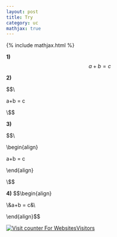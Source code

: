 ```yaml
---
layout: post
title: Try
category: uc
mathjax: true
---
```


{% include mathjax.html %}

**1)** 
$$ a + b = c $$

**2)** 

$$\\

a+b = c

\\$$

**3)**

$$\\

\begin{align}

a+b = c

\end{align}

\\$$

**4)**
$$\begin{align}

\\&a+b = c&\\

\end{align}$$

<!-- hitwebcounter Code START -->
<a href="https://www.hitwebcounter.com" target="_blank">
<img src="https://hitwebcounter.com/counter/counter.php?page=20117243&style=0019&nbdigits=7&type=ip&initCount=10000" title="Counter Widget" Alt="Visit counter For Websites"   border="0" />Visitors</a>                                    
                                    
